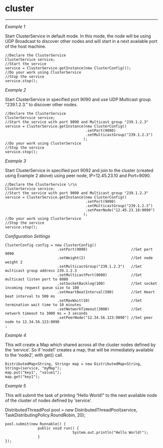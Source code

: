 # cluster
***
*_Example 1_*

Start ClusterService in default mode. In this mode, the node will be using UDP Broadcast to discover other nodes and will start 
in a next available port of the host machine.

    //Declare the ClusterService
    ClusterService service;
    //Start the service
    service = ClusterService.getInstance(new ClusterConfig());
    //Do your work using ClusterService
    //Stop the service
    service.stop();

*_Example 2_*

Start ClusterService in specified port 9090 and use UDP Multicast group "239.1.2.3." to discover other nodes.


    //Declare the ClusterService 
    ClusterService service;
    //Start the service with port 9090 and Multicast group "239.1.2.3"
    service = ClusterService.getInstance(new ClusterConfig()
                                         .setPort(9090)
                                         .setMulticastGroup("239.1.2.3")
                                        );
    //Do your work using ClusterService
    //Stop the service
    service.stop();

*_Example 3_*

Start ClusterService in specified port 9092 and join to the cluster (created using Example 2 above) using peer node, IP=12.45.23.10 and Port=9090.

    //Declare the ClusterService \r\n
    ClusterService service;
    //Start the service with port 9090 and Multicast group "239.1.2.3"
    service = ClusterService.getInstance(new ClusterConfig()
                                         .setPort(9090)
                                         .setMulticastGroup("239.1.2.3")
                                         .setPeerNode("12.45.23.10:9090")
                                        );
    //Do your work using ClusterService
    //Stop the service
    service.stop();

*_Configuration Settings_*

    ClusterConfig config = new ClusterConfig()
                            .setPort(9090)                    //Set port 9090
                            .setWeight(2)                     //Set node weight 2
                            .setMulticastGroup("239.1.2.3")   //Set multicast group address 239.1.2.3
                            .setMulticastPort(8080)           //Set multicast listen port to 8080
                            .setSocketBacklog(100)            //Set socket incoming request queue size to 100
                            .setHeartBeatInterval(500)        //Set Heart beat interval to 500 ms
                            .setMaxWait(10)                   //Set termination wait time to 10 minutes
                            .setNetworkTimeout(3000)          //Set network timeout to 3000 ms = 3 seconds
                            .setPeerNode("12.34.56.123:9090") //Set peer node to 12.34.56.123:9090
    ;

*_Example 4_*

This will create a Map which shared across all the cluster nodes defined by the ‘service’.
So if ‘node1’ creates a map, that will be immediately available to the ‘node2’, with get() call.

    DistributedMap<String, String> map = new DistributedMap<String, String>(service, "myMap");
    map.put("key1", "value1");
    map.get("key1");

*_Example 5_*

This will submit the task of printing “Hello World!” to the next available node of the cluster of nodes defined by ‘service’.

DistributedThreadPool pool = new DistributedThreadPool(service, TaskDistributingPolicy.RoundRobin, 20);

    pool.submit(new Runnable() {
                   public void run() {
                                   System.out.println("Hello World!");
                   }
    });
